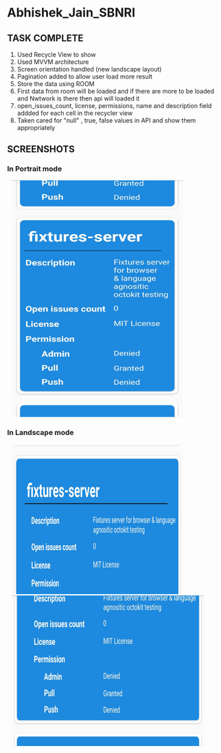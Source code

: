 # Abhishek_Jain_SBNRI

## TASK COMPLETE

1. Used Recycle View to show
2. Used MVVM architecture
3. Screen orientation handled (new landscape layout) 
4. Pagination added to allow user load more result
5. Store the data using ROOM
6. First data from room will be loaded and if there are more to be loaded and Nwtwork is there then api will loaded it
7. open_issues_count, license, permissions, name and description field addded for each cell in the recycler view
8. Taken cared for "null" , true, false values in API and show them appropriately


## SCREENSHOTS

### In Portrait mode

<img hspace="10" src="https://github.com/abhishek-jain-1999/Abhishek_Jain_SBNRI/blob/master/App_Screenshots/Screenshot_1.jpeg" width =400 
  height = 550/>
### In Landscape mode
 <img hspace="10" src="https://github.com/abhishek-jain-1999/Abhishek_Jain_SBNRI/blob/master/App_Screenshots/Screenshot_3.jpeg" width =400 
  height = 350/><img hspace="10" src="https://github.com/abhishek-jain-1999/Abhishek_Jain_SBNRI/blob/master/App_Screenshots/Screenshot_2.jpeg" width =450 
  height = 350/>
